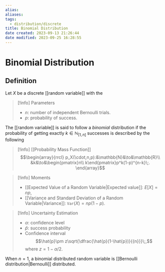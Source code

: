 ```yaml
---
alias: 
aliases: 
tags:
  - distribution/discrete
title: Binomial Distribution
date created: 2023-09-13 21:26:44
date modified: 2023-09-25 16:28:55
---
```


# Binomial Distribution

## Definition

Let $X$ be a discrete [[random variable]] with the

> [!info] Parameters
> - $n$: number of independent Bernoulli trials.
> - $p$: probability of success.

The [[random variable]] is said to follow a _binomial_ distribution if the probability of getting exactly $k\in\mathbb{N}_{[1,n]}$ successes is described by the following

> [!info] [[Probability Mass Function]]
> $$\begin{array}{rrcl}
> p_X(\cdot,n,p):&\mathbb{N}&\to&\mathbb{R}\\
> &k&\to&\begin{pmatrix}n\\ k\end{pmatrix}p^k(1-p)^{n-k}\;.
> \end{array}$$

> [!info] Moments
> - [[Expected Value of a Random Variable|Expected value]]: $E[X]=np$,
> - [[Variance and Standard Deviation of a Random Variable|Variance]]: $\texttt{Var}(X)=np(1-p)$.

> [!info] Uncertainty Estimation
> - $\alpha$: confidence level
> - $\hat{p}$: success probability
> - Confidence interval
>   $$\hat{p}\pm z\sqrt{\dfrac{\hat{p}(1-\hat{p})}{{n}}}\;,$$
>   where $z=1-\alpha/2$.

When $n=1$, a binomial distributed random variable is [[Bernoulli distribution|Bernoulli]] distributed.